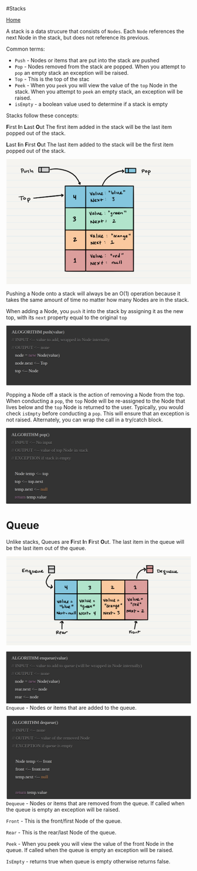 #Stacks

[Home](../Readme.md)

A stack is a data strucure that consists of `Nodes`. Each `Node` references the next Node in the 
stack, but does not reference its previous. 

Common terms:

- `Push` - Nodes or items that are put into the stack are pushed
- `Pop` - Nodes removed from the stack are popped. When you attempt to `pop` an empty stack an 
  exception will be raised.
- `Top` - This is the top of the stac
- `Peek` - When you `peek` you will view the value of the `top` Node in the stack. When you 
  attempt to `peek` an empty stack, an exception will be raised.
- `isEmpty` - a boolean value used to determine if a stack is empty

Stacks follow these concepts:

**F**irst **I**n **L**ast **O**ut
The first item added in the stack will be the last item popped out of the stack.

**L**ast **I**in **F**irst **O**ut
The last item added to the stack will be the first item popped out of the stack.

![Stack1](../img/Stack1.png)

Pushing a Node onto a stack will always be an O(1) operation because it takes the same amount of 
time no matter how many Nodes are in the stack.

When adding a Node, you `push` it into the stack by assigning it as the new top, with its `next` 
property equal to the original `top`

![Stack_Push](../img/Stack_push.png)

Popping a Node off a stack is the action of removing a Node from the top. When conducting a 
`pop`, the `top` Node will be re-assigned to the Node that lives below and the `top` Node is 
returned to the user. Typically, you would check `isEmpty` before conducting a `pop`. This will 
ensure that an exception is not raised. Alternately, you can wrap the call in a try/catch block.

![Stack_Pop](../img/Stack_pop.png)

# Queue

Unlike stacks, Queues are **F**irst **I**n **F**irst **O**ut. The last item in the queue will be 
the last item out of the queue.

![Queue1](../img/Queue1.png)

![Queue_enqueue](../img/Queue_enqueue.png)
`Enqueue` - Nodes or items that are added to the queue.

![Queue_deque](../img/Queue_dequeue.png)
`Dequeue` - Nodes or items that are removed from the queue. If called when the queue is empty an exception will be raised.

`Front` - This is the front/first Node of the queue.

`Rear` - This is the rear/last Node of the queue.

`Peek` - When you peek you will view the value of the front Node in the queue. If called when the queue is empty an exception will be raised.

`IsEmpty` - returns true when queue is empty otherwise returns false. 
